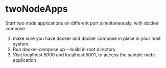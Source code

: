 # twoNodeApps
Start two node applications on different port simultaneously, with docker compose


1. make sure you have docker and docker compose in place in your host system.
2. Run docker-compose up --build in root directory
3. Visit localhost:5000 and localhost:5001, to access the sample node application
